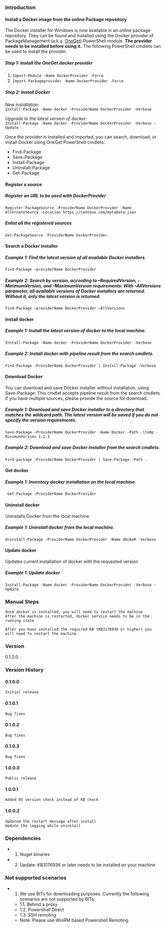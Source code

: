 ### Introduction
#### Install a Docker image from the online Package repository

The Docker installer for Windows is now available in an online package repository.  They can be found and installed using the Docker provider of PackageManagement (a.k.a. <a href="http://www.oneget.org">OneGet</a>) PowerShell module.  **The provider needs to be installed before using it.** The following PowerShell cmdlets can be used to install the provider.

##### Step 1: Install the OneGet docker provider

1. `Import-Module -Name DockerProvider -Force`
2. `Import-Packageprovider -Name DockerProvider -Force`

##### Step 2: Install Docker
*New installation:*  
`Install-Package -Name docker -ProviderName DockerProvider -Verbose`  

*Upgrade to the latest version of docker:*  
`Install-Package -Name docker -ProviderName DockerProvider -Verbose -Update`

Once the provider is installed and imported, you can search, download, or install Docker using OneGet PowerShell cmdlets:
* Find-Package
* Save-Package
* Install-Package
* Uninstall-Package
* Get-Package

#### Register a source

##### Register an URL to be used with DockerProvider
	Register-PackageSource -ProviderName DockerProvider -Name AlternateSource -Location https://contoso.com/metaData.json

##### Enlist all the registered sources
	Get-PackageSource -ProviderName DockerProvider

#### Search a Docker installer 

##### Example 1: Find the latest version of all available Docker installers. 
	Find-Package –providerName DockerProvider
   
##### Example 2: Search by version, according to –RequiredVersion, -MinimumVersion, and –MaximumVersion requirements. With –AllVersions parameter, all available versions of Docker installers are returned. Without it, only the latest version is returned.
    Find-Package –providerName DockerProvider –AllVersions

#### Install docker

##### Example 1: Install the latest version of docker to the local machine.
	Install-Package -Name docker -ProviderName DockerProvider -Verbose

##### Example 2: Install docker with pipeline result from the search cmdlets.	
	Find-Package –ProviderName DockerProvider | Install-Package -Verbose

#### Download Docker
You can download and save Docker installer without installation, using Save-Package. This cmdlet accepts pipeline result from the search cmdlets. If you have multiple sources, please provide the source for download.

##### Example 1: Download and save Docker installer to a directory that matches the wildcard path. The latest version will be saved if you do not specify the version requirements.	
	Save-Package –ProviderName DockerProvider -Name Docker -Path .\temp -MinimumVersion 1.2.3

##### Example 2: Download and save Docker installer from the search cmdlets.
	Find-package –ProviderName DockerProvider | Save-Package -Path .

#### Get docker


##### Example 1: Inventory docker installation on the local machine.
	 Get-Package –ProviderName DockerProvider

#### Uninstall docker
Uninstalls Docker from the local machine.

##### Example 1: Uninstall docker from the local machine.
	Uninstall-Package -ProviderName DockerProvider -Name dOcKeR -Verbose

#### Update docker
Updates current installation of docker with the requested version

##### Example 1: Update docker
	Install-Package -Name docker -ProviderName DockerProvider -Verbose -Update

### Manual Steps
    Once docker is installed, you will need to restart the machine
    After the machine is restarted, docker service needs to be in the running state
	
	After you have installed the required KB (KB3176936 or higher) you will need to restart the machine 

### Version
0.1.0.0

### Version History

#### 0.1.0.0
	Initial release

#### 0.1.0.1
	Bug fixes

#### 0.1.0.2
	Bug fixes

#### 0.1.0.3
	Bug fixes

#### 1.0.0.0
	Public release

#### 1.0.0.1
	Added OS version check instead of KB check

#### 1.0.0.2
	Updated the restart message after install
	Update the logging while uninstall

### Dependencies
* 1. Nuget binaries
* 2. Update: KB3176936 or later needs to be installed on your machine

### Not supported scenarios
* 1. We use BITs for downloading purposes. Currently the following scenarios are not supported by BITs:
	* 1.1. Behind a proxy
	* 1.2. Powershell Direct
	* 1.3. SSH remoting
	* Note: Please use WinRM based Powershell Remoting.

